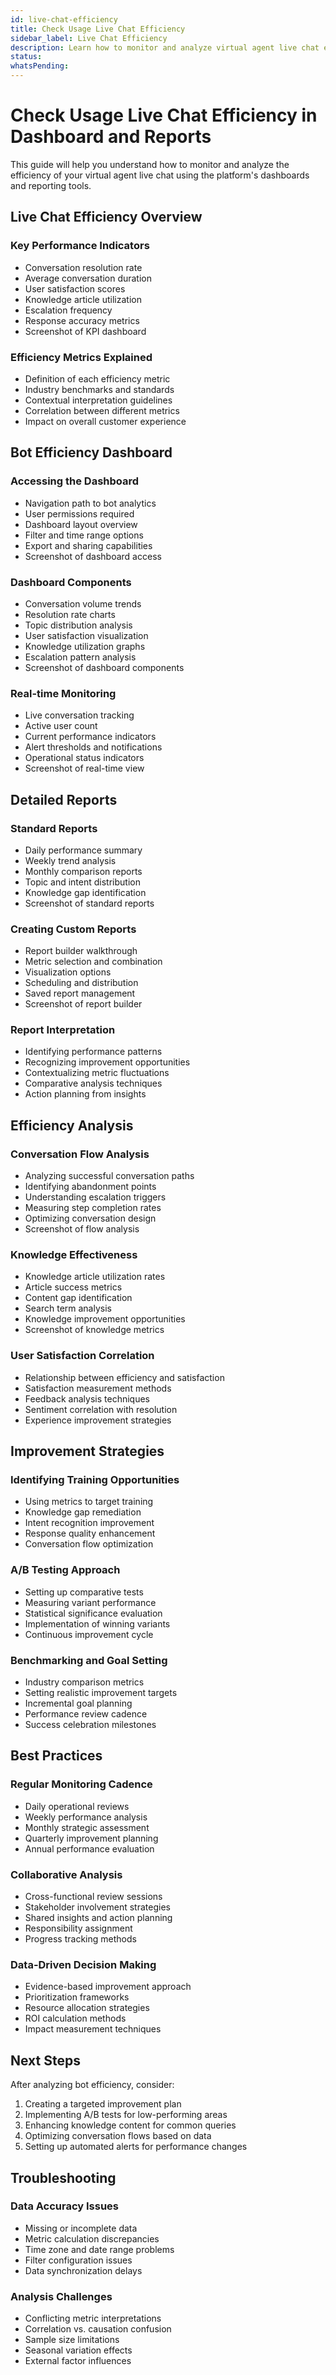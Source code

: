 ```yaml
---
id: live-chat-efficiency
title: Check Usage Live Chat Efficiency
sidebar_label: Live Chat Efficiency
description: Learn how to monitor and analyze virtual agent live chat efficiency through dashboards and reports
status: 
whatsPending: 
---
```


# Check Usage Live Chat Efficiency in Dashboard and Reports

This guide will help you understand how to monitor and analyze the efficiency of your virtual agent live chat using the platform's dashboards and reporting tools.

## Live Chat Efficiency Overview

### Key Performance Indicators
- Conversation resolution rate
- Average conversation duration
- User satisfaction scores
- Knowledge article utilization
- Escalation frequency
- Response accuracy metrics
- Screenshot of KPI dashboard

### Efficiency Metrics Explained
- Definition of each efficiency metric
- Industry benchmarks and standards
- Contextual interpretation guidelines
- Correlation between different metrics
- Impact on overall customer experience

## Bot Efficiency Dashboard

### Accessing the Dashboard
- Navigation path to bot analytics
- User permissions required
- Dashboard layout overview
- Filter and time range options
- Export and sharing capabilities
- Screenshot of dashboard access

### Dashboard Components
- Conversation volume trends
- Resolution rate charts
- Topic distribution analysis
- User satisfaction visualization
- Knowledge utilization graphs
- Escalation pattern analysis
- Screenshot of dashboard components

### Real-time Monitoring
- Live conversation tracking
- Active user count
- Current performance indicators
- Alert thresholds and notifications
- Operational status indicators
- Screenshot of real-time view

## Detailed Reports

### Standard Reports
- Daily performance summary
- Weekly trend analysis
- Monthly comparison reports
- Topic and intent distribution
- Knowledge gap identification
- Screenshot of standard reports

### Creating Custom Reports
- Report builder walkthrough
- Metric selection and combination
- Visualization options
- Scheduling and distribution
- Saved report management
- Screenshot of report builder

### Report Interpretation
- Identifying performance patterns
- Recognizing improvement opportunities
- Contextualizing metric fluctuations
- Comparative analysis techniques
- Action planning from insights

## Efficiency Analysis

### Conversation Flow Analysis
- Analyzing successful conversation paths
- Identifying abandonment points
- Understanding escalation triggers
- Measuring step completion rates
- Optimizing conversation design
- Screenshot of flow analysis

### Knowledge Effectiveness
- Knowledge article utilization rates
- Article success metrics
- Content gap identification
- Search term analysis
- Knowledge improvement opportunities
- Screenshot of knowledge metrics

### User Satisfaction Correlation
- Relationship between efficiency and satisfaction
- Satisfaction measurement methods
- Feedback analysis techniques
- Sentiment correlation with resolution
- Experience improvement strategies

## Improvement Strategies

### Identifying Training Opportunities
- Using metrics to target training
- Knowledge gap remediation
- Intent recognition improvement
- Response quality enhancement
- Conversation flow optimization

### A/B Testing Approach
- Setting up comparative tests
- Measuring variant performance
- Statistical significance evaluation
- Implementation of winning variants
- Continuous improvement cycle

### Benchmarking and Goal Setting
- Industry comparison metrics
- Setting realistic improvement targets
- Incremental goal planning
- Performance review cadence
- Success celebration milestones

## Best Practices

### Regular Monitoring Cadence
- Daily operational reviews
- Weekly performance analysis
- Monthly strategic assessment
- Quarterly improvement planning
- Annual performance evaluation

### Collaborative Analysis
- Cross-functional review sessions
- Stakeholder involvement strategies
- Shared insights and action planning
- Responsibility assignment
- Progress tracking methods

### Data-Driven Decision Making
- Evidence-based improvement approach
- Prioritization frameworks
- Resource allocation strategies
- ROI calculation methods
- Impact measurement techniques

## Next Steps
After analyzing bot efficiency, consider:
1. Creating a targeted improvement plan
2. Implementing A/B tests for low-performing areas
3. Enhancing knowledge content for common queries
4. Optimizing conversation flows based on data
5. Setting up automated alerts for performance changes

## Troubleshooting

### Data Accuracy Issues
- Missing or incomplete data
- Metric calculation discrepancies
- Time zone and date range problems
- Filter configuration issues
- Data synchronization delays

### Analysis Challenges
- Conflicting metric interpretations
- Correlation vs. causation confusion
- Sample size limitations
- Seasonal variation effects
- External factor influences

